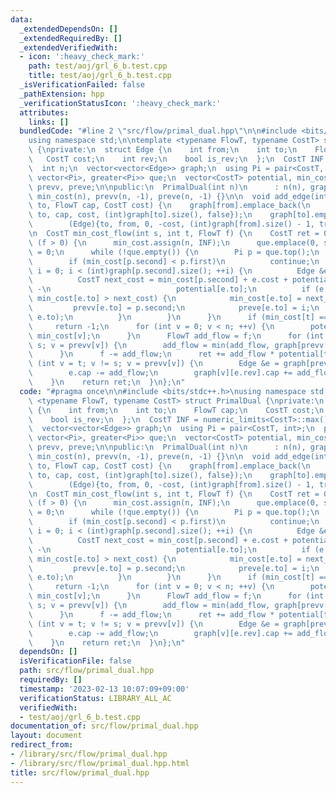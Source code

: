 ```yaml
---
data:
  _extendedDependsOn: []
  _extendedRequiredBy: []
  _extendedVerifiedWith:
  - icon: ':heavy_check_mark:'
    path: test/aoj/grl_6_b.test.cpp
    title: test/aoj/grl_6_b.test.cpp
  _isVerificationFailed: false
  _pathExtension: hpp
  _verificationStatusIcon: ':heavy_check_mark:'
  attributes:
    links: []
  bundledCode: "#line 2 \"src/flow/primal_dual.hpp\"\n\n#include <bits/stdc++.h>\n\
    using namespace std;\n\ntemplate <typename FlowT, typename CostT> struct PrimalDual\
    \ {\nprivate:\n  struct Edge {\n    int from;\n    int to;\n    FlowT cap;\n \
    \   CostT cost;\n    int rev;\n    bool is_rev;\n  };\n  CostT INF = numeric_limits<CostT>::max();\n\
    \  int n;\n  vector<vector<Edge>> graph;\n  using Pi = pair<CostT, int>;\n  priority_queue<Pi,\
    \ vector<Pi>, greater<Pi>> que;\n  vector<CostT> potential, min_cost;\n  vector<int>\
    \ prevv, preve;\n\npublic:\n  PrimalDual(int n)\n      : n(n), graph(n), potential(n),\
    \ min_cost(n), prevv(n, -1), preve(n, -1) {}\n\n  void add_edge(int from, int\
    \ to, FlowT cap, CostT cost) {\n    graph[from].emplace_back(\n        (Edge){from,\
    \ to, cap, cost, (int)graph[to].size(), false});\n    graph[to].emplace_back(\n\
    \        (Edge){to, from, 0, -cost, (int)graph[from].size() - 1, true});\n  }\n\
    \n  CostT min_cost_flow(int s, int t, FlowT f) {\n    CostT ret = 0;\n    while\
    \ (f > 0) {\n      min_cost.assign(n, INF);\n      que.emplace(0, s);\n      min_cost[s]\
    \ = 0;\n      while (!que.empty()) {\n        Pi p = que.top();\n        que.pop();\n\
    \        if (min_cost[p.second] < p.first)\n          continue;\n        for (int\
    \ i = 0; i < (int)graph[p.second].size(); ++i) {\n          Edge &e = graph[p.second][i];\n\
    \          CostT next_cost = min_cost[p.second] + e.cost + potential[p.second]\
    \ -\n                            potential[e.to];\n          if (e.cap > 0 &&\
    \ min_cost[e.to] > next_cost) {\n            min_cost[e.to] = next_cost;\n   \
    \         prevv[e.to] = p.second;\n            preve[e.to] = i;\n            que.emplace(min_cost[e.to],\
    \ e.to);\n          }\n        }\n      }\n      if (min_cost[t] == INF)\n   \
    \     return -1;\n      for (int v = 0; v < n; ++v) {\n        potential[v] +=\
    \ min_cost[v];\n      }\n      FlowT add_flow = f;\n      for (int v = t; v !=\
    \ s; v = prevv[v]) {\n        add_flow = min(add_flow, graph[prevv[v]][preve[v]].cap);\n\
    \      }\n      f -= add_flow;\n      ret += add_flow * potential[t];\n      for\
    \ (int v = t; v != s; v = prevv[v]) {\n        Edge &e = graph[prevv[v]][preve[v]];\n\
    \        e.cap -= add_flow;\n        graph[v][e.rev].cap += add_flow;\n      }\n\
    \    }\n    return ret;\n  }\n};\n"
  code: "#pragma once\n\n#include <bits/stdc++.h>\nusing namespace std;\n\ntemplate\
    \ <typename FlowT, typename CostT> struct PrimalDual {\nprivate:\n  struct Edge\
    \ {\n    int from;\n    int to;\n    FlowT cap;\n    CostT cost;\n    int rev;\n\
    \    bool is_rev;\n  };\n  CostT INF = numeric_limits<CostT>::max();\n  int n;\n\
    \  vector<vector<Edge>> graph;\n  using Pi = pair<CostT, int>;\n  priority_queue<Pi,\
    \ vector<Pi>, greater<Pi>> que;\n  vector<CostT> potential, min_cost;\n  vector<int>\
    \ prevv, preve;\n\npublic:\n  PrimalDual(int n)\n      : n(n), graph(n), potential(n),\
    \ min_cost(n), prevv(n, -1), preve(n, -1) {}\n\n  void add_edge(int from, int\
    \ to, FlowT cap, CostT cost) {\n    graph[from].emplace_back(\n        (Edge){from,\
    \ to, cap, cost, (int)graph[to].size(), false});\n    graph[to].emplace_back(\n\
    \        (Edge){to, from, 0, -cost, (int)graph[from].size() - 1, true});\n  }\n\
    \n  CostT min_cost_flow(int s, int t, FlowT f) {\n    CostT ret = 0;\n    while\
    \ (f > 0) {\n      min_cost.assign(n, INF);\n      que.emplace(0, s);\n      min_cost[s]\
    \ = 0;\n      while (!que.empty()) {\n        Pi p = que.top();\n        que.pop();\n\
    \        if (min_cost[p.second] < p.first)\n          continue;\n        for (int\
    \ i = 0; i < (int)graph[p.second].size(); ++i) {\n          Edge &e = graph[p.second][i];\n\
    \          CostT next_cost = min_cost[p.second] + e.cost + potential[p.second]\
    \ -\n                            potential[e.to];\n          if (e.cap > 0 &&\
    \ min_cost[e.to] > next_cost) {\n            min_cost[e.to] = next_cost;\n   \
    \         prevv[e.to] = p.second;\n            preve[e.to] = i;\n            que.emplace(min_cost[e.to],\
    \ e.to);\n          }\n        }\n      }\n      if (min_cost[t] == INF)\n   \
    \     return -1;\n      for (int v = 0; v < n; ++v) {\n        potential[v] +=\
    \ min_cost[v];\n      }\n      FlowT add_flow = f;\n      for (int v = t; v !=\
    \ s; v = prevv[v]) {\n        add_flow = min(add_flow, graph[prevv[v]][preve[v]].cap);\n\
    \      }\n      f -= add_flow;\n      ret += add_flow * potential[t];\n      for\
    \ (int v = t; v != s; v = prevv[v]) {\n        Edge &e = graph[prevv[v]][preve[v]];\n\
    \        e.cap -= add_flow;\n        graph[v][e.rev].cap += add_flow;\n      }\n\
    \    }\n    return ret;\n  }\n};\n"
  dependsOn: []
  isVerificationFile: false
  path: src/flow/primal_dual.hpp
  requiredBy: []
  timestamp: '2023-02-13 10:07:09+09:00'
  verificationStatus: LIBRARY_ALL_AC
  verifiedWith:
  - test/aoj/grl_6_b.test.cpp
documentation_of: src/flow/primal_dual.hpp
layout: document
redirect_from:
- /library/src/flow/primal_dual.hpp
- /library/src/flow/primal_dual.hpp.html
title: src/flow/primal_dual.hpp
---
```

